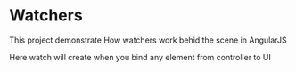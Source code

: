 # Watchers

This project demonstrate How watchers work behid the scene in AngularJS

Here watch will create when you bind any element from controller to UI 
